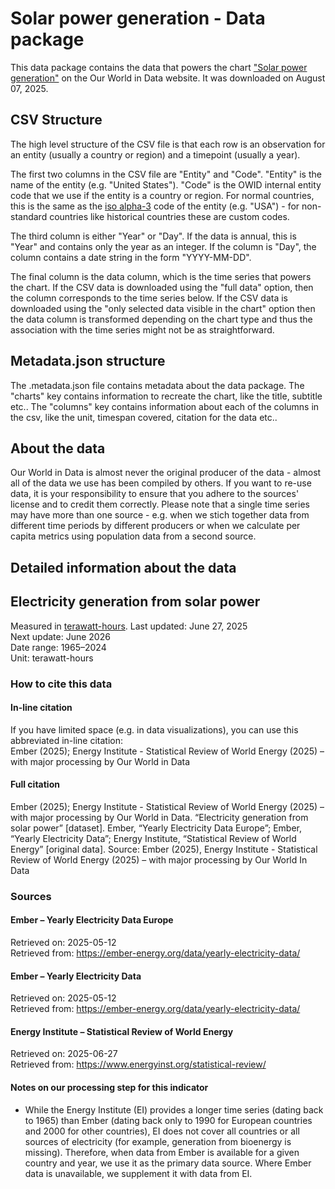 # Solar power generation - Data package

This data package contains the data that powers the chart ["Solar power generation"](https://ourworldindata.org/grapher/solar-energy-consumption) on the Our World in Data website. It was downloaded on August 07, 2025.

## CSV Structure

The high level structure of the CSV file is that each row is an observation for an entity (usually a country or region) and a timepoint (usually a year).

The first two columns in the CSV file are "Entity" and "Code". "Entity" is the name of the entity (e.g. "United States"). "Code" is the OWID internal entity code that we use if the entity is a country or region. For normal countries, this is the same as the [iso alpha-3](https://en.wikipedia.org/wiki/ISO_3166-1_alpha-3) code of the entity (e.g. "USA") - for non-standard countries like historical countries these are custom codes.

The third column is either "Year" or "Day". If the data is annual, this is "Year" and contains only the year as an integer. If the column is "Day", the column contains a date string in the form "YYYY-MM-DD".

The final column is the data column, which is the time series that powers the chart. If the CSV data is downloaded using the "full data" option, then the column corresponds to the time series below. If the CSV data is downloaded using the "only selected data visible in the chart" option then the data column is transformed depending on the chart type and thus the association with the time series might not be as straightforward.

## Metadata.json structure

The .metadata.json file contains metadata about the data package. The "charts" key contains information to recreate the chart, like the title, subtitle etc.. The "columns" key contains information about each of the columns in the csv, like the unit, timespan covered, citation for the data etc..

## About the data

Our World in Data is almost never the original producer of the data - almost all of the data we use has been compiled by others. If you want to re-use data, it is your responsibility to ensure that you adhere to the sources' license and to credit them correctly. Please note that a single time series may have more than one source - e.g. when we stich together data from different time periods by different producers or when we calculate per capita metrics using population data from a second source.

## Detailed information about the data


## Electricity generation from solar power
Measured in [terawatt-hours](#dod:watt-hours).
Last updated: June 27, 2025  
Next update: June 2026  
Date range: 1965–2024  
Unit: terawatt-hours  


### How to cite this data

#### In-line citation
If you have limited space (e.g. in data visualizations), you can use this abbreviated in-line citation:  
Ember (2025); Energy Institute - Statistical Review of World Energy (2025) – with major processing by Our World in Data

#### Full citation
Ember (2025); Energy Institute - Statistical Review of World Energy (2025) – with major processing by Our World in Data. “Electricity generation from solar power” [dataset]. Ember, “Yearly Electricity Data Europe”; Ember, “Yearly Electricity Data”; Energy Institute, “Statistical Review of World Energy” [original data].
Source: Ember (2025), Energy Institute - Statistical Review of World Energy (2025) – with major processing by Our World In Data

### Sources

#### Ember – Yearly Electricity Data Europe
Retrieved on: 2025-05-12  
Retrieved from: https://ember-energy.org/data/yearly-electricity-data/  

#### Ember – Yearly Electricity Data
Retrieved on: 2025-05-12  
Retrieved from: https://ember-energy.org/data/yearly-electricity-data/  

#### Energy Institute – Statistical Review of World Energy
Retrieved on: 2025-06-27  
Retrieved from: https://www.energyinst.org/statistical-review/  

#### Notes on our processing step for this indicator
- While the Energy Institute (EI) provides a longer time series (dating back to 1965) than Ember (dating back only to 1990 for European countries and 2000 for other countries), EI does not cover all countries or all sources of electricity (for example, generation from bioenergy is missing). Therefore, when data from Ember is available for a given country and year, we use it as the primary data source. Where Ember data is unavailable, we supplement it with data from EI.


    